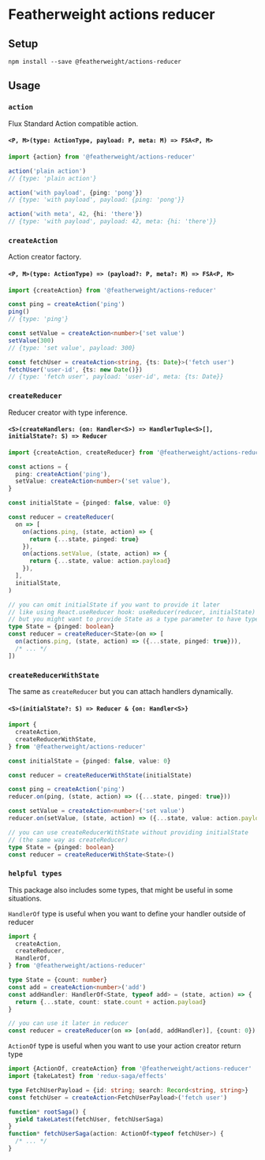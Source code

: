 # Featherweight actions reducer

## Setup

`npm install --save @featherweight/actions-reducer`

## Usage

### `action`

Flux Standard Action compatible action.

#### `<P, M>(type: ActionType, payload: P, meta: M) => FSA<P, M>`

```ts
import {action} from '@featherweight/actions-reducer'

action('plain action')
// {type: 'plain action'}

action('with payload', {ping: 'pong'})
// {type: 'with payload', payload: {ping: 'pong'}}

action('with meta', 42, {hi: 'there'})
// {type: 'with payload', payload: 42, meta: {hi: 'there'}}
```

### `createAction`

Action creator factory.

#### `<P, M>(type: ActionType) => (payload?: P, meta?: M) => FSA<P, M>`

```ts
import {createAction} from '@featherweight/actions-reducer'

const ping = createAction('ping')
ping()
// {type: 'ping'}

const setValue = createAction<number>('set value')
setValue(300)
// {type: 'set value', payload: 300}

const fetchUser = createAction<string, {ts: Date}>('fetch user')
fetchUser('user-id', {ts: new Date()})
// {type: 'fetch user', payload: 'user-id', meta: {ts: Date}}
```

### `createReducer`

Reducer creator with type inference.

#### `<S>(createHandlers: (on: Handler<S>) => HandlerTuple<S>[], initialState?: S) => Reducer`

```ts
import {createAction, createReducer} from '@featherweight/actions-reducer'

const actions = {
  ping: createAction('ping'),
  setValue: createAction<number>('set value'),
}

const initialState = {pinged: false, value: 0}

const reducer = createReducer(
  on => [
    on(actions.ping, (state, action) => {
      return {...state, pinged: true}
    }),
    on(actions.setValue, (state, action) => {
      return {...state, value: action.payload}
    }),
  ],
  initialState,
)

// you can omit initialState if you want to provide it later
// like using React.useReducer hook: useReducer(reducer, initialState)
// but you might want to provide State as a type parameter to have type checking
type State = {pinged: boolean}
const reducer = createReducer<State>(on => [
  on(actions.ping, (state, action) => ({...state, pinged: true})),
  /* ... */
])
```

### `createReducerWithState`

The same as `createReducer` but you can attach handlers dynamically.

#### `<S>(initialState?: S) => Reducer & {on: Handler<S>}`

```ts
import {
  createAction,
  createReducerWithState,
} from '@featherweight/actions-reducer'

const initialState = {pinged: false, value: 0}

const reducer = createReducerWithState(initialState)

const ping = createAction('ping')
reducer.on(ping, (state, action) => ({...state, pinged: true}))

const setValue = createAction<number>('set value')
reducer.on(setValue, (state, action) => ({...state, value: action.payload}))

// you can use createReducerWithState without providing initialState
// (the same way as createReducer)
type State = {pinged: boolean}
const reducer = createReducerWithState<State>()
```

### `helpful types`

This package also includes some types, that might be useful in some situations.

`HandlerOf` type is useful when you want to define your handler outside of reducer

```ts
import {
  createAction,
  createReducer,
  HandlerOf,
} from '@featherweight/actions-reducer'

type State = {count: number}
const add = createAction<number>('add')
const addHandler: HandlerOf<State, typeof add> = (state, action) => {
  return {...state, count: state.count + action.payload}
}

// you can use it later in reducer
const reducer = createReducer(on => [on(add, addHandler)], {count: 0})
```

`ActionOf` type is useful when you want to use your action creator return type

```ts
import {ActionOf, createAction} from '@featherweight/actions-reducer'
import {takeLatest} from 'redux-saga/effects'

type FetchUserPayload = {id: string; search: Record<string, string>}
const fetchUser = createAction<FetchUserPayload>('fetch user')

function* rootSaga() {
  yield takeLatest(fetchUser, fetchUserSaga)
}
function* fetchUserSaga(action: ActionOf<typeof fetchUser>) {
  /* ... */
}
```
